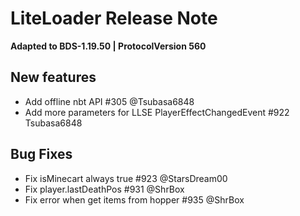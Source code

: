 <!-- Version: 2.9.0-beta-2 -->

# LiteLoader Release Note

**Adapted to BDS-1.19.50 | ProtocolVersion 560**

## New features
- Add offline nbt API #305 @Tsubasa6848
- Add more parameters for LLSE PlayerEffectChangedEvent #922 Tsubasa6848

## Bug Fixes
- Fix isMinecart always true #923 @StarsDream00
- Fix player.lastDeathPos #931 @ShrBox
- Fix error when get items from hopper #935 @ShrBox